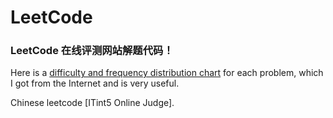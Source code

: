 LeetCode
========
### LeetCode 在线评测网站解题代码！


Here is a [difficulty and frequency distribution chart](https://docs.google.com/spreadsheet/pub?key=0Aqt--%20wSNYfuxdGxQWVFsOGdVVWxQRlNUVXZTdEpOeEE&output=html) for each problem, which I got from the Internet and is very useful.

Chinese leetcode [ITint5 Online Judge].
